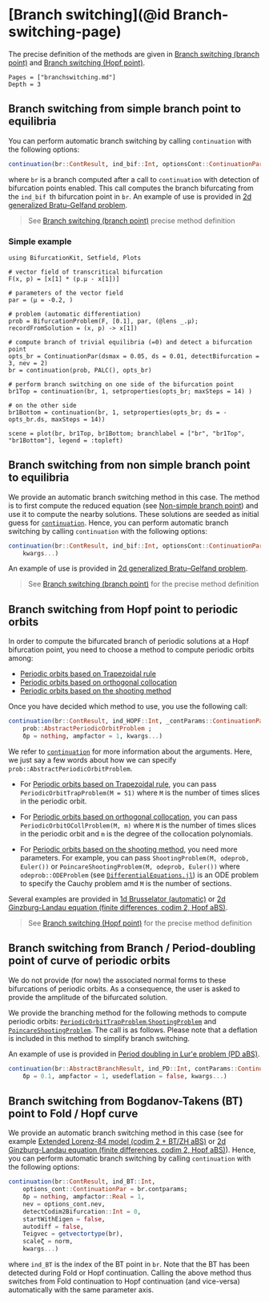 # [Branch switching](@id Branch-switching-page)

The precise definition of the methods are given in [Branch switching (branch point)](@ref) and [Branch switching (Hopf point)](@ref).

```@contents
Pages = ["branchswitching.md"]
Depth = 3
```

## Branch switching from simple branch point to equilibria

You can perform automatic branch switching by calling `continuation` with the following options:

```julia
continuation(br::ContResult, ind_bif::Int, optionsCont::ContinuationPar; kwargs...)
```

where `br` is a branch computed after a call to `continuation` with detection of bifurcation points enabled. This call computes the branch bifurcating from the `ind_bif `th bifurcation point in `br`. An example of use is provided in [2d generalized Bratu–Gelfand problem](@ref).

> See [Branch switching (branch point)](@ref) precise method definition

### Simple example

```@example TUT1
using BifurcationKit, Setfield, Plots

# vector field of transcritical bifurcation
F(x, p) = [x[1] * (p.μ - x[1])]

# parameters of the vector field
par = (μ = -0.2, )

# problem (automatic differentiation)
prob = BifurcationProblem(F, [0.1], par, (@lens _.μ); recordFromSolution = (x, p) -> x[1])

# compute branch of trivial equilibria (=0) and detect a bifurcation point
opts_br = ContinuationPar(dsmax = 0.05, ds = 0.01, detectBifurcation = 3, nev = 2)
br = continuation(prob, PALC(), opts_br)
	
# perform branch switching on one side of the bifurcation point
br1Top = continuation(br, 1, setproperties(opts_br; maxSteps = 14) )

# on the other side
br1Bottom = continuation(br, 1, setproperties(opts_br; ds = -opts_br.ds, maxSteps = 14))

scene = plot(br, br1Top, br1Bottom; branchlabel = ["br", "br1Top", "br1Bottom"], legend = :topleft)
```

## Branch switching from non simple branch point to equilibria

We provide an automatic branch switching method in this case. The method is to first compute the reduced equation (see [Non-simple branch point](@ref)) and use it to compute the nearby solutions. These solutions are seeded as initial guess for [`continuation`](@ref). Hence, you can perform automatic branch switching by calling `continuation` with the following options:

```julia
continuation(br::ContResult, ind_bif::Int, optionsCont::ContinuationPar;
	kwargs...)
```

An example of use is provided in [2d generalized Bratu–Gelfand problem](@ref).

> See [Branch switching (branch point)](@ref) for the precise method definition

## Branch switching from Hopf point to periodic orbits

In order to compute the bifurcated branch of periodic solutions at a Hopf bifurcation point, you need to choose a method to compute periodic orbits among:

- [Periodic orbits based on Trapezoidal rule](@ref)
- [Periodic orbits based on orthogonal collocation](@ref)
- [Periodic orbits based on the shooting method](@ref)

Once you have decided which method to use, you use the following call:

```julia
continuation(br::ContResult, ind_HOPF::Int, _contParams::ContinuationPar,
	prob::AbstractPeriodicOrbitProblem ;
	δp = nothing, ampfactor = 1, kwargs...)
```

We refer to [`continuation`](@ref) for more information about the arguments. Here, we just say a few words about how we can specify `prob::AbstractPeriodicOrbitProblem`.

- For [Periodic orbits based on Trapezoidal rule](@ref), you can pass `PeriodicOrbitTrapProblem(M = 51)` where `M` is the number of times slices in the periodic orbit.

- For [Periodic orbits based on orthogonal collocation](@ref), you can pass `PeriodicOrbitOCollProblem(M, m)` where `M` is the number of times slices in the periodic orbit and `m` is the degree of the collocation polynomials.

- For [Periodic orbits based on the shooting method](@ref), you need more parameters. For example, you can pass `ShootingProblem(M, odeprob, Euler())` or `PoincareShootingProblem(M, odeprob, Euler())` where `odeprob::ODEProblem` (see [`DifferentialEquations.jl`](https://diffeq.sciml.ai/stable/types/ode_types/)) is an ODE problem to specify the Cauchy problem amd `M` is the number of sections.

Several examples are provided in [1d Brusselator (automatic)](@ref) or [2d Ginzburg-Landau equation (finite differences, codim 2, Hopf aBS)](@ref).

> See [Branch switching (Hopf point)](@ref) for the precise method definition

## Branch switching from Branch / Period-doubling point of curve of periodic orbits

We do not provide (for now) the associated normal forms to these bifurcations of periodic orbits. As a consequence, the user is asked to provide the amplitude of the bifurcated solution.

We provide the branching method for the following methods to compute periodic orbits: [`PeriodicOrbitTrapProblem`](@ref),[`ShootingProblem`](@ref) and [`PoincareShootingProblem`](@ref). The call is as follows. Please note that a deflation is included in this method to simplify branch switching.

An example of use is provided in [Period doubling in Lur'e problem (PD aBS)](@ref).

```julia
continuation(br::AbstractBranchResult, ind_PD::Int, contParams::ContinuationPar;
	δp = 0.1, ampfactor = 1, usedeflation = false, kwargs...)
```

## Branch switching from Bogdanov-Takens (BT) point to Fold / Hopf curve

We provide an automatic branch switching method in this case (see for example [Extended Lorenz-84 model (codim 2 + BT/ZH aBS)](@ref) or [2d Ginzburg-Landau equation (finite differences, codim 2, Hopf aBS)](@ref)). Hence, you can perform automatic branch switching by calling `continuation` with the following options:

```julia
continuation(br::ContResult, ind_BT::Int,
	options_cont::ContinuationPar = br.contparams;
	δp = nothing, ampfactor::Real = 1,
	nev = options_cont.nev,
	detectCodim2Bifurcation::Int = 0,
	startWithEigen = false,
	autodiff = false,
	Teigvec = getvectortype(br),
	scaleζ = norm,
	kwargs...)
```

where `ind_BT` is the index of the BT point in `br`. Note that the BT has been detected during Fold or Hopf continuation. Calling the above method thus switches from Fold continuation to Hopf continuation (and vice-versa) automatically with the same parameter axis.
